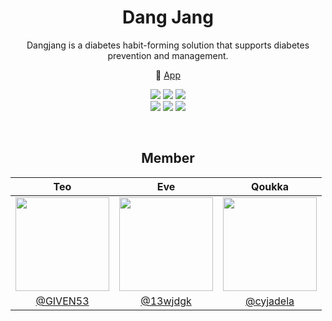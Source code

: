 <div align=center>
  
# Dang Jang
Dangjang is a diabetes habit-forming solution that supports diabetes prevention and management.

📱 [App](https://play.google.com)

[![](https://badgen.net/badge/co-niverse/dangjang-backend?icon=github)](https://github.com/co-niverse/dangjang-backend)
[![](https://badgen.net/github/last-commit/co-niverse/dangjang-backend/dev)](https://github.com/co-niverse/dangjang-backend)
[![](https://badgen.net/github/prs/co-niverse/dangjang-backend)](https://github.com/co-niverse/dangjang-backend)
</br>
[![](https://badgen.net/badge/co-niverse/dangjang-android/?icon=github)](https://github.com/co-niverse/dangjang-android)
[![](https://badgen.net/github/last-commit/co-niverse/dangjang-android/develop)](https://github.com/co-niverse/dangjang-android)
[![](https://badgen.net/github/prs/co-niverse/dangjang-android)](https://github.com/co-niverse/dangjang-android)
</div>
</br>

<div align=center>
  
## Member

|Teo|Eve|Qoukka|
|:--:|:--:|:--:|
|<img src="https://avatars.githubusercontent.com/u/101033262?v=4" width=150>|<img src="https://avatars.githubusercontent.com/u/63792723?v=4" width=150>|<img src="https://avatars.githubusercontent.com/u/70833219?v=4" width=150>|
|[@GIVEN53](https://github.com/GIVEN53)|[@13wjdgk](https://github.com/13wjdgk)|[@cyjadela](https://github.com/cyjadela)|
</div>

